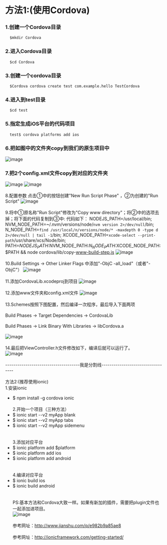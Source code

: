 方法1:(使用Cordova)
===================================  
### 1.创建一个Cordova目录</br>
      $mkdir Cordova
### 2.进入Cordova目录</br>
      $cd Cordova
### 3.创建一个cordova目录</br>
      $Cordova cordova create test com.example.hello TestCordova
### 4.进入到test目录</br>
      $cd test
### 5.指定生成iOS平台的代码项目</br>
      test$ cordova platforms add ios
### 6.把如图中的文件夹copy到我们的原生项目中
![image](https://github.com/jinzekid/ionic-native-hybirdDev/blob/master/src/imgs/1.png)
### 7.把2个config.xml文件copy到对应的文件夹
![image](https://github.com/jinzekid/ionic-native-hybirdDev/blob/master/src/imgs/2.png)
![image](https://github.com/jinzekid/ionic-native-hybirdDev/blob/master/src/imgs/3.png)
</br></br>
8.配置参数
点击①中的按钮创建"New Run Script Phase" ，②为创建的"Run Script"
![image](https://github.com/jinzekid/ionic-native-hybirdDev/blob/master/src/imgs/4.png)
</br></br>
9.将中①原名称"Run Script"修改为"Copy www directory"；将②中的选项去掉；将下面的代码复制到③中:
代码如下：
NODEJS_PATH=/usr/local/bin; NVM_NODE_PATH=~/.nvm/versions/node/`nvm version 2>/dev/null`/bin; N_NODE_PATH=`find /usr/local/n/versions/node/* -maxdepth 0 -type d 2>/dev/null | tail -1`/bin; XCODE_NODE_PATH=`xcode-select --print-path`/usr/share/xcs/Node/bin; PATH=$NODEJS_PATH:$NVM_NODE_PATH:$N_NODE_PATH:$XCODE_NODE_PATH:$PATH && node cordova/lib/copy-www-build-step.js
![image](https://github.com/jinzekid/ionic-native-hybirdDev/blob/master/src/imgs/5.png)
</br></br>
10.Build Settings -> Other Linker Flags 中添加"-ObjC -all_load"（或者"-ObjC"）
![image](https://github.com/jinzekid/ionic-native-hybirdDev/blob/master/src/imgs/6.png)
</br></br>
11.添加CordovaLib.xcodeproj到项目
![image](https://github.com/jinzekid/ionic-native-hybirdDev/blob/master/src/imgs/7.png)
</br></br>
12.添加www文件夹和config.xml文件
![image](https://github.com/jinzekid/ionic-native-hybirdDev/blob/master/src/imgs/8.png)
</br></br>
13.Schemes按照下图配置，然后编译一次程序，最后导入下面两项</br></br>
Build Phases -> Target Dependencies -> CordovaLib</br></br>
Build Phases -> Link Binary With Libraries -> libCordova.a</br></br>
![image](https://github.com/jinzekid/ionic-native-hybirdDev/blob/master/src/imgs/9.png)
</br></br>
14.最后把ViewController.h文件修改如下，编译后就可以运行了。</br>
![image](https://github.com/jinzekid/ionic-native-hybirdDev/blob/master/src/imgs/11.png)
</br></br>
-------------------------------------我是分割线----------------------------------
</br></br>
方法2:(推荐使用ionic)</br>
1.安装ionic</br>
- $ npm install -g cordova ionic
</br></br>
2.开始一个项目（三种方法）</br>
- $ ionic start --v2 myApp blank</br>
- $ ionic start --v2 myApp tabs</br>
- $ ionic start --v2 myApp sidemenu</br>
</br></br>
3.添加对应平台</br>
- $ ionic platform add $platform</br>
- $ ionic platform add ios</br>
- $ ionic platform add android</br>
</br></br>
4.编译对应平台</br>
- $ ionic build ios</br>
- $ ionic build android</br>
</br></br>
PS:基本方法和Cordova大致一样。如果有新加的插件，需要把plugin文件也一起添加进项目。</br>
![image](https://github.com/jinzekid/ionic-native-hybirdDev/blob/master/src/imgs/10.png)
</br></br>
参考网址：http://www.jianshu.com/p/e982b9a85ae8
</br></br>
参考网址：http://ionicframework.com/getting-started/
